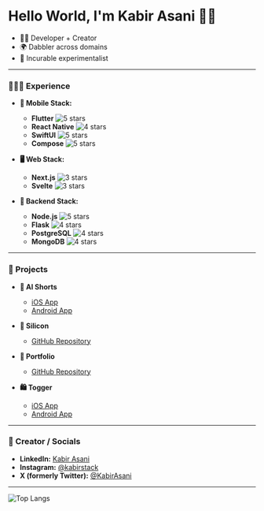 # Hello World, I'm Kabir Asani 👋🏽

- 👋🏽 Developer + Creator
- 🌍 Dabbler across domains  
- 🚀 Incurable experimentalist  

---

### **👨🏽‍💻 Experience**

- **📱 Mobile Stack:**
  - **Flutter** ![5 stars](https://img.shields.io/badge/⭐️-5-brightgreen)
  - **React Native** ![4 stars](https://img.shields.io/badge/⭐️-5-brightgreen)
  - **SwiftUI** ![5 stars](https://img.shields.io/badge/⭐️-4-orange)
  - **Compose** ![5 stars](https://img.shields.io/badge/⭐️-4-orange)

- **🖥️ Web Stack:**
  - **Next.js** ![3 stars](https://img.shields.io/badge/⭐️-5-brightgreen)
  - **Svelte** ![3 stars](https://img.shields.io/badge/⭐️-4-orange)

- **📡 Backend Stack:**
  - **Node.js** ![5 stars](https://img.shields.io/badge/⭐️-5-brightgreen)
  - **Flask** ![4 stars](https://img.shields.io/badge/⭐️-4-orange)
  - **PostgreSQL** ![4 stars](https://img.shields.io/badge/⭐️-4-orange)
  - **MongoDB** ![4 stars](https://img.shields.io/badge/⭐️-4-orange)

---

### **🚀 Projects**

- **🤖 AI Shorts**
  - [iOS App](https://aishorts.club/ios-app)
  - [Android App](https://aishorts.club/android-app)

- **👾 Silicon**
  - [GitHub Repository](https://github.com/kabir-asani/Silicon)

- **👤 Portfolio**
  - [GitHub Repository](https://github.com/kabir-asani/chaos)

- **🛍️ Togger**
  - [iOS App](https://toggerclub.com/ios-app)
  - [Android App](https://toggerclub.club/android-app)

---

### **🎥 Creator / Socials**

- **LinkedIn:** [Kabir Asani](https://linkedin.in/in/kabirasani)
- **Instagram:** [@kabirstack](https://www.instagram.com/kabirstack)
- **X (formerly Twitter):** [@KabirAsani](https://twitter.com/KabirAsani)

---

![Top Langs](https://github-readme-stats.vercel.app/api/top-langs/?username=kabir-asani&layout=compact&theme=nord)

